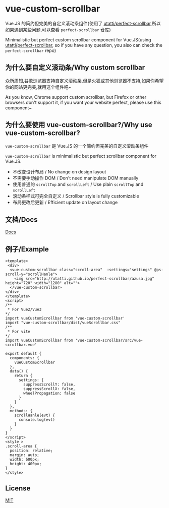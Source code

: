 # vue-custom-scrollbar

Vue.JS 的简约但完美的自定义滚动条组件(使用了 [utatti/perfect-scrollbar](https://github.com/utatti/perfect-scrollbar),所以如果遇到某些问题,可以查看 `perfect-scrollbar` 仓库)

Minimalistic but perfect custom scrollbar component for Vue.JS(using [utatti/perfect-scrollbar](https://github.com/utatti/perfect-scrollbar), so if you have any question, you also can check the `perfect-scrollbar` repo)

## 为什么要自定义滚动条/Why custom scrollbar

众所周知,谷歌浏览器支持自定义滚动条,但是火狐或其他浏览器不支持,如果你希望你的网站更完美,就用这个组件吧~

As you know, Chrome support custom scrollbar, but Firefox or other browsers don't support it, if you want your website perfect, please use this component~

## 为什么要使用 vue-custom-scrollbar?/Why use vue-custom-scrollbar?

`vue-custom-scrollbar` 是 Vue.JS 的一个简约但完美的自定义滚动条组件

`vue-custom-scrollbar` is minimalistic but perfect scrollbar component for Vue.JS.

- 不改变设计布局 / No change on design layout
- 不需要手动操作 DOM / Don't need manipulate DOM manually
- 使用普通的 `scrollTop` and `scrollLeft` / Use plain `scrollTop` and `scrollLeft`
- 滚动条样式可完全自定义 / Scrollbar style is fully customizable
- 布局更改后更新 / Efficient update on layout change

## 文档/Docs

[Docs](https://binaryify.github.io/vue-custom-scrollbar/)

## 例子/Example

```vue
<template>
 <div>
  <vue-custom-scrollbar class="scroll-area"  :settings="settings" @ps-scroll-y="scrollHanle">
    <img src="http://utatti.github.io/perfect-scrollbar/azusa.jpg" height="720" width="1280" alt="">
  </vue-custom-scrollbar>
</div>
</template>
<script>
/**
 * For Vue2/Vue3
*/
import vueCustomScrollbar from 'vue-custom-scrollbar'
import "vue-custom-scrollbar/dist/vueScrollbar.css"
/**
 * For vite
*/
import vueCustomScrollbar from 'vue-custom-scrollbar/src/vue-scrollbar.vue'

export default {
  components: {
    vueCustomScrollbar
  },
  data() {
    return {
      settings: {
        suppressScrollY: false,
        suppressScrollX: false,
        wheelPropagation: false
      }
    }
  },
  methods: {
    scrollHanle(evt) {
      console.log(evt)
    }
  }
}
</script>
<style >
.scroll-area {
  position: relative;
  margin: auto;
  width: 600px;
  height: 400px;
}
</style>
```

## License

[MIT](https://github.com/Binaryify/vue-custom-scrollbar/blob/master/LICENSE)
